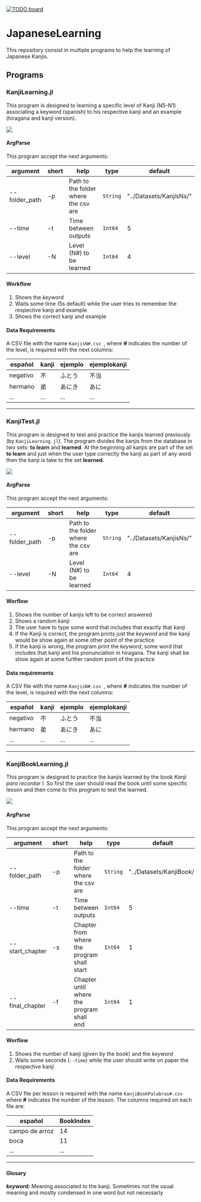[![TODO board](https://imdone.io/api/1.0/projects/5c0752fbf6e892507d838180/badge)](https://imdone.io/app#/board/LFelipeGomez/JapaneseLearning)


# JapaneseLearning

This repository consist in multiple programs to help the learning of Japanese Kanjis.

## Programs
### KanjiLearning.jl

This program is designed to learning a specific level of Kanji (N5-N1) associating a keyword (spanish) to his respective kanji and an example (hiragana and kanji version).

![](./Animations/KanjiLearning.gif)

#### ArgParse

This program accept the next arguments:

|argument|short|help|type|default|
| --- | --- | --- | --- | --- |
|--folder_path|-p|Path to the folder where the csv are|`String`|"../Datasets/KanjisNs/"|
|--time|-t|Time between outputs|`Int64`|5|
|--level|-N| Level (N#) to be learned|`Int64`|4|


#### Workflow

1. Shows the *keyword*
2. Waits some time (5s default) while the user tries to remember the respective kanji and example
3. Shows the correct kanji and example

#### Data Requirements

A CSV file with the name `KanjisN#.csv `, where **#** indicates the number of the level, is required with the next columns:

| español | kanji | ejemplo | ejemplokanji |
| --- | --- | --- | --- |
| negativo | 不 | ふとう | 不当 |
| hermano | 弟 | あにき | あに |
| ... | ... | ... | ... |

---

### KanjiTest.jl

This program is designed to test and practice the kanjis learned previously (by `KanjiLearning.jl`). The program divides the kanjis from the database in two sets: **to learn** and **learned**. At the beginning all kanjis are part of the set **to learn** and just when the user type correctly the kanji as part of any word then the kanji is take to the set **learned**.

![](./Animations/KanjiTest.gif)

#### ArgParse

This program accept the next arguments:

|argument|short|help|type|default|
| --- | --- | --- | --- | --- |
|--folder_path|-p|Path to the folder where the csv are|`String`|"../Datasets/KanjisNs/"|
|--level|-N| Level (N#) to be learned|`Int64`|4|

#### Worflow

1. Shows the number of kanjis left to be correct answered
2. Shows a random kanji
3. The user have to type some word that includes that exactly that kanji
  1. If the Kanji is correct, the program prints just the *keyword* and the kanji would be show again at some other point of the practice
  2. If the kanji is wrong, the program print the *keyword*, some word that includes that kanji and his pronunciation in hiragana. The kanji shall be show again at some further random point of the practice

#### Data requirements

A CSV file with the name `KanjisN#.csv `, where **#** indicates the number of the level, is required with the next columns:

| español | kanji | ejemplo | ejemplokanji |
| --- | --- | --- | --- |
| negativo | 不 | ふとう | 不当 |
| hermano | 弟 | あにき | あに |
| ... | ... | ... | ... |

---

### KanjiBookLearning.jl

This program is designed to practice the kanjis learned by the book *Kanji para recordar I*. So first the user should read the book until some specific lesson and then come to this program to test the learned.

![](./Animations/KanjiBookLearning.gif)

#### ArgParse

This program accept the next arguments:

|argument|short|help|type|default|
| --- | --- | --- | --- | --- |
|--folder_path|-p|Path to the folder where the csv are|`String`|"../Datasets/KanjiBook/"|
|--time|-t|Time between outputs|`Int64`|5|
|--start_chapter|-s| Chapter from where the program shall start|`Int64`|1|
|--final_chapter|-f| Chapter until where the program shall end|`Int64`|1|

#### Worflow

1. Shows the number of kanji (given by the book) and the *keyword*
2. Waits some seconds (`--time`) while the user should write on paper the respective kanji


#### Data Requirements
A CSV file per lesson is required with the name `KanjiBookPalabras#.csv` where **#** indicates the number of the lesson. The columns required on each file are:

| español | BookIndex |
| --- | --- |
| campo de arroz | 14 |
| boca | 11 |
| ... | ... |

---

#### Glosary

***keyword:*** Meaning associated to the kanji. Sometimes not the usual meaning and mostly condensed in one word but not necessarly
